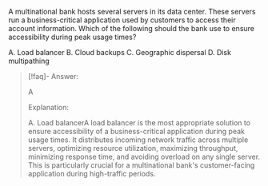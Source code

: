 
A multinational bank hosts several servers in its data center. These servers run a business-critical application used by customers to access their account information. Which of the following should the bank use to ensure accessibility during peak usage times? 

A. Load balancer 
B. Cloud backups 
C. Geographic dispersal 
D. Disk multipathing

> [!faq]- Answer: 
> 
> A 
> 
> Explanation: 
> 
> A. Load balancerA load balancer is the most appropriate solution to ensure accessibility of a business-critical application during peak usage times. It distributes incoming network traffic across multiple servers, optimizing resource utilization, maximizing throughput, minimizing response time, and avoiding overload on any single server. This is particularly crucial for a multinational bank's customer-facing application during high-traffic periods.

